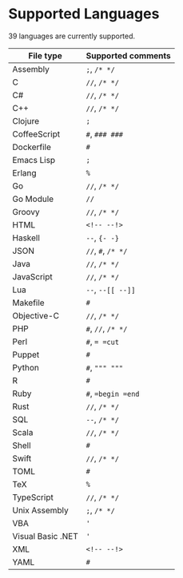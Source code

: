 # Supported Languages

39 languages are currently supported.

| File type         | Supported comments |
| ----------------- | ------------------ |
| Assembly          | `;`, `/* */`       |
| C                 | `//`, `/* */`      |
| C#                | `//`, `/* */`      |
| C++               | `//`, `/* */`      |
| Clojure           | `;`                |
| CoffeeScript      | `#`, `### ###`     |
| Dockerfile        | `#`                |
| Emacs Lisp        | `;`                |
| Erlang            | `%`                |
| Go                | `//`, `/* */`      |
| Go Module         | `//`               |
| Groovy            | `//`, `/* */`      |
| HTML              | `<!-- --!>`        |
| Haskell           | `--`, `{- -}`      |
| JSON              | `//`, `#`, `/* */` |
| Java              | `//`, `/* */`      |
| JavaScript        | `//`, `/* */`      |
| Lua               | `--`, `--[[ --]]`  |
| Makefile          | `#`                |
| Objective-C       | `//`, `/* */`      |
| PHP               | `#`, `//`, `/* */` |
| Perl              | `#`, `= =cut`      |
| Puppet            | `#`                |
| Python            | `#`, `""" """`     |
| R                 | `#`                |
| Ruby              | `#`, `=begin =end` |
| Rust              | `//`, `/* */`      |
| SQL               | `--`, `/* */`      |
| Scala             | `//`, `/* */`      |
| Shell             | `#`                |
| Swift             | `//`, `/* */`      |
| TOML              | `#`                |
| TeX               | `%`                |
| TypeScript        | `//`, `/* */`      |
| Unix Assembly     | `;`, `/* */`       |
| VBA               | `'`                |
| Visual Basic .NET | `'`                |
| XML               | `<!-- --!>`        |
| YAML              | `#`                |
